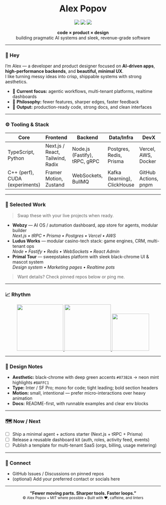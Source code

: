 <!--
Profile README for: github.com/alexdapopov
Paste this into alexdapopov/alexdapopov/README.md
-->

<!-- HEADER -->
<div align="center">

<h1>Alex Popov</h1>

<img src="https://img.shields.io/badge/Builder-%23073B2A.svg?style=for-the-badge&labelColor=0B1B16&logo=hammer&logoColor=white" />
<img src="https://img.shields.io/badge/AI%20%26%20Systems-%23073B2A.svg?style=for-the-badge&labelColor=0B1B16&logo=nvidia&logoColor=8AFFC1" />
<img src="https://img.shields.io/badge/Design%20Obsessed-%23073B2A.svg?style=for-the-badge&labelColor=0B1B16&logo=figma&logoColor=98FFDF" />

<p>
  <b>code × product × design</b><br/>
  building pragmatic AI systems and sleek, revenue-grade software
</p>

</div>

---

<!-- ABOUT -->
### 👋 Hey
I’m Alex — a developer and product designer focused on **AI-driven apps**, **high-performance backends**, and **beautiful, minimal UX**.  
I like turning messy ideas into crisp, shippable systems with strong aesthetics.

- 🔭 **Current focus:** agentic workflows, multi-tenant platforms, realtime dashboards
- 🧱 **Philosophy:** fewer features, sharper edges, faster feedback
- 🎯 **Output:** production-ready code, strong docs, and clean interfaces

---

<!-- STACK -->
### ⚙️ Tooling & Stack
<div align="center">

| Core | Frontend | Backend | Data/Infra | DevX |
|---|---|---|---|---|
| TypeScript, Python | Next.js / React, Tailwind, Radix | Node.js (Fastify), tRPC, gRPC | Postgres, Redis, Prisma | Vercel, AWS, Docker |
| C++ (perf), CUDA (experiments) | Framer Motion, Zustand | WebSockets, BullMQ | Kafka (learning), ClickHouse | GitHub Actions, pnpm |

</div>

---

<!-- PROJECTS -->
### 🚀 Selected Work
> Swap these with your live projects when ready.

- **Webzy** — AI OS / automation dashboard, app store for agents, modular builder  
  _Next.js • tRPC • Prisma • Postgres • Vercel • AWS_  
- **Ludus Works** — modular casino-tech stack: game engines, CRM, multi-tenant ops  
  _Node • Fastify • Redis • WebSockets • React Admin_  
- **Primal Tour** — sweepstakes platform with sleek black-chrome UI & mascot system  
  _Design system • Marketing pages • Realtime pots_

> Want details? Check pinned repos below or ping me.

---

<!-- VISUALS -->
### 📈 Rhythm
<div align="center">
  
<a href="https://github.com/alexdapopov">
  <img src="https://github-readme-stats.vercel.app/api?username=alexdapopov&show_icons=true&hide_border=true&theme=radical&bg_color=0B1B16&title_color=8AFFC1&icon_color=8AFFC1&text_color=CFFFEF" height="150" />
</a>
<a href="https://github.com/alexdapopov">
  <img src="https://github-readme-streak-stats.herokuapp.com?user=alexdapopov&theme=radical&hide_border=true&background=0B1B16&ring=8AFFC1&fire=8AFFC1&currStreakLabel=CFFFEF" height="150" />
</a>

<a href="https://github.com/alexdapopov">
  <img src="https://github-readme-stats.vercel.app/api/top-langs/?username=alexdapopov&layout=compact&hide_border=true&theme=radical&bg_color=0B1B16&title_color=8AFFC1&text_color=CFFFEF" height="120" />
</a>

</div>

---

<!-- DESIGN SYSTEM -->
### 🎨 Design Notes
- **Aesthetic:** black-chrome with deep green accents `#073B2A` → neon mint highlights `#8AFFC1`
- **Type:** Inter / SF Pro; mono for code; tight leading; bold section headers
- **Motion:** small, intentional — prefer micro-interactions over heavy animation
- **Docs:** README-first, with runnable examples and clear env blocks

---

<!-- NOW / ROADMAP -->
### 🗺️ Now / Next
- [ ] Ship a minimal agent + actions starter (Next.js + tRPC + Prisma)
- [ ] Release a reusable dashboard kit (auth, roles, activity feed, events)
- [ ] Publish a template for multi-tenant SaaS (orgs, billing, usage metering)

---

<!-- CONTACT -->
### 🤝 Connect
- GitHub Issues / Discussions on pinned repos  
- (optional) Add your preferred contact or socials here

---

<!-- FOOTER -->
<div align="center">

**“Fewer moving parts. Sharper tools. Faster loops.”**  
<sub>© Alex Popov • MIT where possible • Built with ❤️, caffeine, and linters</sub>

</div>
